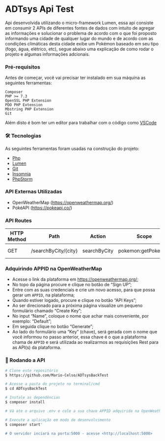 # ADTsys Api Test

Api desenvolvida utilizando o micro-framework Lumen, essa api consiste
em consumir 2 APIs de diferentes fontes de dados com intuito de agregar as informações e solucionar o problema de acordo com o que foi proposto
informando uma cidade de qualquer lugar do mundo e de acordo com as condições climáticas desta cidade exibe um Pokémon baseado em seu tipo (fogo, água, elétrico, etc),
segue abaixo uma explicação de como rodar o projeto e algumas informações adcionais.

### Pré-requisitos

Antes de começar, você vai precisar ter instalado em sua máquina as seguintes ferramentas:

    Composer
    PHP >= 7.3
    OpenSSL PHP Extension
    PDO PHP Extension
    Mbstring PHP Extension
    Git

Além disto é bom ter um editor para trabalhar com o código como [VSCode](https://code.visualstudio.com/)

### 🛠 Tecnologias

As seguintes ferramentas foram usadas na construção do projeto:

- [Php](https://www.php.net/manual/pt_BR/intro-whatis.php)
- [Lumen](https://lumen.laravel.com/docs/8.x)
- [Git](https://git-scm.com/)
- [Insomnia](https://insomnia.rest/download)
- [PhpStorm](https://www.jetbrains.com/pt-br/phpstorm/)

### API Externas Utilizadas
-  OpenWeatherMap (https://openweathermap.org/)
-  PokéAPI (https://pokeapi.co/)

### API Routes
| HTTP Method	| Path | Action | Scope | Desciption  |
| ----- | ----- | ----- | ---- |------------- |
| GET      | /searchByCity/{city} | searchByCity | pokemon:getPokemon | Get pokemon 

### Adquirindo APPID na OpenWeatherMap
- Acesse o link da plataforma em https://openweathermap.org/;
- No topo da página procure e clique no botão de “Sign UP”;
- Entre com as suas credenciais e crie um novo acesso, para que possa gerar um `APPID`, na plataforma;
- Quando estiver logado, procure e clique no botão “API Keys”;
- Ao ser direcionado para a próxima página visualize um pequeno formulário chamado “Create Key”;
- No input “Name”, coloque o nome que achar mais conveniente, por exemplo: “Default”;
- Em seguida clique no botão “Generate”;
- Ao lado do formulário uma “Key” (chave), será gerada com o nome que você informou no passo anterior, essa chave é o que a plataforma chama de `APPID` e será utilizada ao realizarmos as requisições Rest para as API(s) da plataforma.

### 🎲 Rodando a API

```bash
# Clone este repositório
$ https://github.com/Mario-Celso/ADTsysBackTest

# Acesse a pasta do projeto no terminal/cmd
$ cd ADTsysBackTest

# Instale as dependências
$ composer install

# Vá ate o arquivo .env e cole a sua chave APPID adquirida na OpenWeatherMap

# Execute a aplicação em modo de desenvolvimento
$ composer start'

# O servidor inciará na porta:5000 - acesse <http://localhost:5000>

